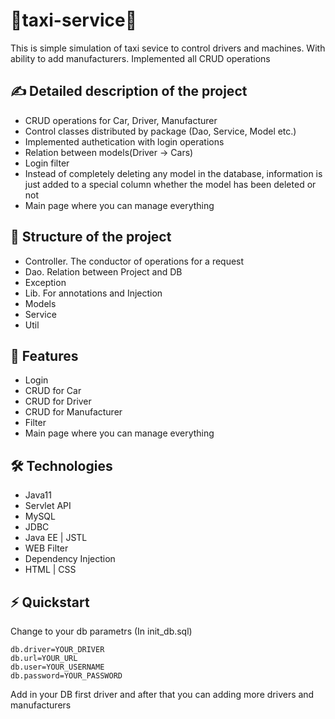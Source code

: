 ﻿# 🚕taxi-service🚕
This is simple simulation of taxi sevice to control drivers and machines. With ability to add manufacturers. Implemented all CRUD operations
## ✍️ Detailed description of the project
- CRUD operations for Car, Driver, Manufacturer
- Control classes distributed by package (Dao, Service, Model etc.)
- Implemented authetication with login operations
- Relation between models(Driver -> Cars)
- Login filter
- Instead of completely deleting any model in the database, information is just added to a special column whether the model has been deleted or not
- Main page where you can manage everything
## 📝 Structure of the project
- Controller. The conductor of operations for a request
- Dao. Relation between Project and DB
- Exception
- Lib. For annotations and Injection
- Models
- Service
- Util
## 🎯 Features
- Login
- CRUD for Car
- CRUD for Driver
- CRUD for Manufacturer
- Filter
- Main page where you can manage everything
## 🛠 Technologies
- Java11
- Servlet API
- MySQL
- JDBC
- Java EE | JSTL
- WEB Filter
- Dependency Injection
- HTML | CSS
## ⚡️ Quickstart
Change to your db parametrs (In init_db.sql)
```
db.driver=YOUR_DRIVER
db.url=YOUR_URL
db.user=YOUR_USERNAME
db.password=YOUR_PASSWORD
```
Add in your DB first driver and after that you can adding more drivers and manufacturers 
